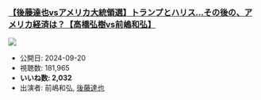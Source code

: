 ### [【後藤達也vsアメリカ大統領選】トランプとハリス…その後の、アメリカ経済は？【高橋弘樹vs前嶋和弘】](https://www.youtube.com/watch?v=pmCjJ3nJcKk)
[![](https://img.youtube.com/vi/pmCjJ3nJcKk/sddefault.jpg)](https://www.youtube.com/watch?v=pmCjJ3nJcKk)
-   公開日: 2024-09-20
-   視聴数: 181,965
-   **いいね数: 2,032**
-   出演者: 前嶋和弘, [後藤達也](/rehacq_fan/people/後藤達也 "wikilink")

